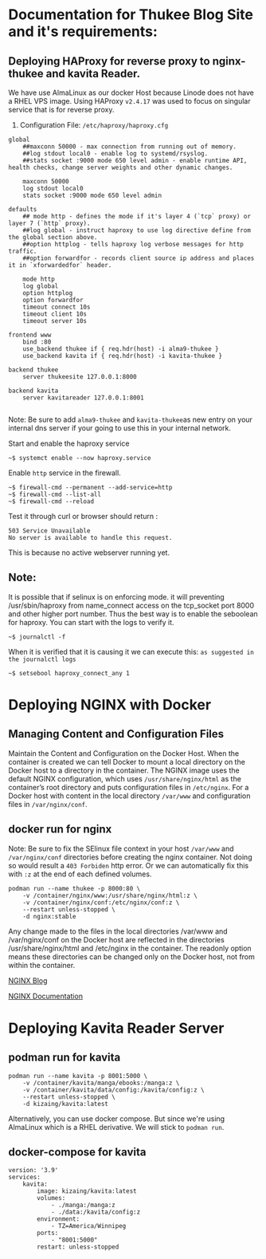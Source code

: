 # Documentation for Thukee Blog Site and it's requirements:

## Deploying HAProxy for reverse proxy to nginx-thukee and kavita Reader.
We have use AlmaLinux as our docker Host because Linode does not have a RHEL VPS image.
Using HAProxy `v2.4.17` was used to focus on singular service that is for reverse proxy.
1. Configuration File: `/etc/haproxy/haproxy.cfg`
```
global
    ##maxconn 50000 - max connection from running out of memory.
    ##log stdout local0 - enable log to systemd/rsyslog.
    ##stats socket :9000 mode 650 level admin - enable runtime API, health checks, change server weights and other dynamic changes. 
    
    maxconn 50000
    log stdout local0
    stats socket :9000 mode 650 level admin

defaults
    ## mode http - defines the mode if it's layer 4 (`tcp` proxy) or layer 7 (`http` proxy).
    ##log global - instruct haproxy to use log directive define from the global section above.
    ##option httplog - tells haproxy log verbose messages for http traffic.
    ##option forwardfor - records client source ip address and places it in `xforwardedfor` header.

    mode http
    log global
    option httplog
    option forwardfor
    timeout connect 10s
    timeout client 10s
    timeout server 10s

frontend www
    bind :80
    use_backend thukee if { req.hdr(host) -i alma9-thukee }
    use_backend kavita if { req.hdr(host) -i kavita-thukee }

backend thukee
    server thukeesite 127.0.0.1:8000

backend kavita
    server kavitareader 127.0.0.1:8001
    
```
Note: Be sure to add `alma9-thukee` and `kavita-thukee`as new entry on your internal dns server if your going to use this in your internal network.

Start and enable the haproxy service
```
~$ systemct enable --now haproxy.service
```
Enable `http` service in the firewall.
```
~$ firewall-cmd --permanent --add-service=http
~$ firewall-cmd --list-all
~$ firewall-cmd --reload
```
Test it through curl or browser should return :
```
503 Service Unavailable
No server is available to handle this request.
```
This is because no active webserver running yet.

## Note:
It is possible that if selinux is on enforcing mode. it will preventing /usr/sbin/haproxy from name_connect access on the tcp_socket port 8000 and other higher port number. Thus the best way is to enable the seboolean for haproxy. You can start with the logs to verify it.
```
~$ journalctl -f
```
When it is verified that it is causing it we can execute this:
`as suggested in the journalctl logs`
```
~$ setsebool haproxy_connect_any 1
```


# Deploying NGINX with Docker

## Managing Content and Configuration Files
Maintain the Content and Configuration on the Docker Host. When the container is created we can tell Docker to mount a local directory on the Docker host to a directory in the container. The NGINX image uses the default NGINX configuration, which uses `/usr/share/nginx/html` as the container’s root directory and puts configuration files in `/etc/nginx`. For a Docker host with content in the local directory `/var/www` and configuration files in `/var/nginx/conf`.

## docker run for nginx
Note: Be sure to fix the SElinux file context in your host `/var/www` and `/var/nginx/conf` directories before creating the nginx container. Not doing so would result a `403 Forbiden` http error. Or we can automatically fix this with `:z` at the end of each defined volumes.
```
podman run --name thukee -p 8000:80 \
    -v /container/nginx/www:/usr/share/nginx/html:z \
    -v /container/nginx/conf:/etc/nginx/conf:z \
    --restart unless-stopped \
    -d nginx:stable
```
 Any change made to the files in the local directories /var/www and /var/nginx/conf on the Docker host are reflected in the directories /usr/share/nginx/html and /etc/nginx in the container. The readonly option means these directories can be changed only on the Docker host, not from within the container.

[NGINX Blog](https://www.nginx.com/blog/deploying-nginx-nginx-plus-docker/?fbclid=IwAR3HxLLX5Vm2D1mB9NIoAP-Pwovj25FZoAn8DQRJGoonKnjVasYTfPOuV6k)

[NGINX Documentation](https://www.haproxy.com/documentation/hapee/latest/configuration/config-sections/backend/)


# Deploying Kavita Reader Server

## podman run for kavita
```
podman run --name kavita -p 8001:5000 \
    -v /container/kavita/manga/ebooks:/manga:z \
    -v /container/kavita/data/config:/kavita/config:z \
    --restart unless-stopped \
    -d kizaing/kavita:latest
```
Alternatively, you can use docker compose. But since we're using AlmaLinux which is a RHEL derivative. We will stick to `podman run`.

## docker-compose for kavita
```
version: '3.9'
services:
    kavita:
        image: kizaing/kavita:latest
        volumes:
            - ./manga:/manga:z
            - ./data:/kavita/config:z
        environment:
            - TZ=America/Winnipeg
        ports:
            - "8001:5000"
        restart: unless-stopped
```